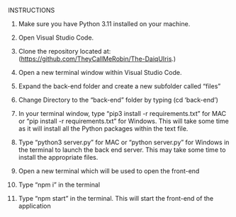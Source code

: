 INSTRUCTIONS

1) Make sure you have Python 3.11 installed on your machine.

2) Open Visual Studio Code.
   
3) Clone the repository located at: (https://github.com/TheyCallMeRobin/The-DaiqUIris.)
  
4) Open a new terminal window within Visual Studio Code.
 
5) Expand the back-end folder and create a new subfolder called “files”
  
6) Change Directory to the “back-end” folder by typing (cd ‘back-end’)
 
7) In your terminal window, type “pip3 install -r requirements.txt” for MAC or “pip install -r requirements.txt” for Windows. This will take some time as it will install all the Python packages within the text file.
 
8) Type “python3 server.py” for MAC or “python server.py” for Windows  in the terminal to launch the back end server. This may take some time to install the appropriate files.
 
9) Open a new terminal which will be used to open the front-end
 
10) Type “npm i” in the terminal
 
11) Type “npm start” in the terminal. This will start the front-end of the application

